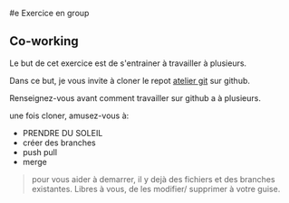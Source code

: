 #e Exercice en group

## Co-working

Le but de cet exercice est de s'entrainer à travailler à plusieurs.

Dans ce but, je vous invite à cloner le repot [atelier git](https://github.com/mthdht/git-en-group) sur github.

Renseignez-vous avant comment travailler sur github a
à plusieurs.

une fois cloner, amusez-vous à:

  * PRENDRE DU SOLEIL 
  * créer des branches
  * push
   pull
  * merge

> pour vous aider à demarrer, il y dejà des fichiers et des branches existantes.
  Libres à vous, de les modifier/ supprimer à votre guise.
  
